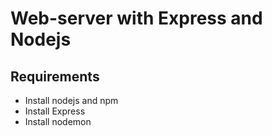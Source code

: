 # Web-server with Express and Nodejs

Requirements
-----------
* Install nodejs and npm
* Install Express
* Install nodemon

